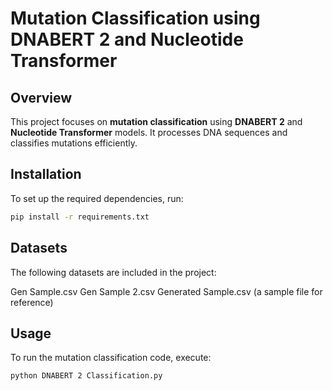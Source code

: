 # Mutation Classification using DNABERT 2 and Nucleotide Transformer

## Overview  
This project focuses on **mutation classification** using **DNABERT 2** and **Nucleotide Transformer** models. It processes DNA sequences and classifies mutations efficiently.

## Installation  
To set up the required dependencies, run:  
```bash
pip install -r requirements.txt
```


## Datasets
The following datasets are included in the project:

Gen Sample.csv
Gen Sample 2.csv
Generated Sample.csv (a sample file for reference)

## Usage
To run the mutation classification code, execute:
```bash
python DNABERT 2 Classification.py
